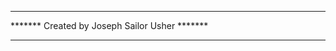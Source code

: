 **********************************************
******* Created by Joseph Sailor Usher *******
**********************************************
